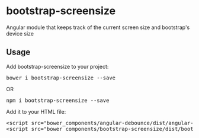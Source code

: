 # bootstrap-screensize
Angular module that keeps track of the current screen size and bootstrap's device size
<h2>Usage</h2>
<p>Add bootstrap-screensize to your project:</p>
<pre>bower i bootstrap-screensize --save</pre>
<p>OR</p>
<pre>npm i bootstrap-screensize --save</pre>
<p>Add it to your HTML file:</p>
<div>
<pre>
&lt;script src="bower_components/angular-debounce/dist/angular-debounce.min.js"&gt;&lt;/script&gt;
&lt;script src="bower_components/bootstrap-screensize/dist/bootstrap-screensize.min.js"&gt;&lt;/script&gt;
</pre>
</div>
